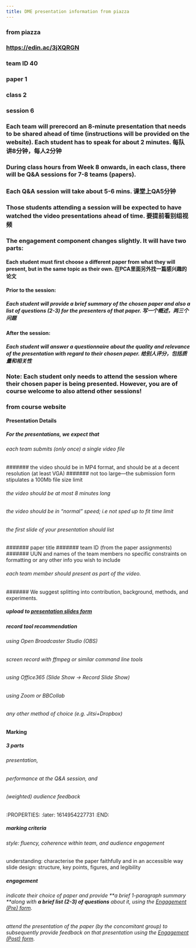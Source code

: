 ```yaml
---
title: DME presentation information from piazza
---
```


### from piazza
### https://edin.ac/3jXQRGN
### team ID 40
### paper 1
### class 2
### session 6
### Each team will prerecord an 8-minute presentation that needs to be shared ahead of time (instructions will be provided on the website). Each student has to speak for about 2 minutes. 每队讲8分钟，每人2分钟
### During class hours from Week 8 onwards, in each class, there will be Q&A sessions for 7-8 teams (papers).
### Each Q&A session will take about 5-6 mins. 课堂上QA5分钟
### Those students attending a session will be expected to have watched the video presentations ahead of time. 要提前看别组视频
### The engagement component changes slightly. It will have two parts:
#### Each student must first choose a different paper from what they will present, but in the same topic as their own. 在PCA里面另外找一篇感兴趣的论文
#### Prior to the session:
##### Each student will provide a brief summary of the chosen paper and also a list of questions (2-3) for the presenters of that paper. 写一个概述，两三个问题
#### After the session:
##### Each student will answer a questionnaire about the quality and relevance of the presentation with regard to their chosen paper. 给别人评分，包括质量和相关性
### Note: Each student only needs to attend the session where their chosen paper is being presented. However, you are of course welcome to also attend other sessions!
### from course website
#### Presentation Details
##### For the presentations, we expect that
###### each team submits (only once) a single video file
####### the video should be in MP4 format, and should be at a decent resolution (at least VGA)
####### not too large—the submission form stipulates a 100Mb file size limit
###### the video should be at most 8 minutes long
###### the video should be in “normal” speed; i.e not sped up to fit time limit
###### the first slide of your presentation should list
####### paper title
####### team ID (from the paper assignments)
####### UUN and names of the team members no specific constraints on formatting or any other info you wish to include
###### each team member should present as part of the video.
####### We suggest splitting into contribution, background, methods, and experiments.
##### upload to [presentation slides form](https://forms.office.com/Pages/ResponsePage.aspx?id=sAafLmkWiUWHiRCgaTTcYRf8UZzTD55LtoM4GyB39n5UQTAxVDk4WFU2WEcwUktCT1hZOUtBNEdCViQlQCN0PWcu)
##### record tool recommendation
###### using Open Broadcaster Studio (OBS)
###### screen record with ffmpeg or similar command line tools
###### using Office365 (Slide Show -> Record Slide Show)
###### using Zoom or BBCollab
###### any other method of choice (e.g. Jitsi+Dropbox)
#### Marking
##### 3 parts
###### presentation,
###### performance at the Q&A session, and
###### (weighted) audience feedback
:PROPERTIES:
:later: 1614954227731
:END:
##### marking criteria
###### style: fluency, coherence within team, and audience engagement
understanding: characterise the paper faithfully and in an accessible way
slide design: structure, key points, figures, and legibility
##### engagement
###### indicate their choice of paper and provide **a brief 1-paragraph summary **along with **a brief list (2-3) of questions** about it, using the [Engagement (Pre) form](https://forms.office.com/Pages/ResponsePage.aspx?id=sAafLmkWiUWHiRCgaTTcYW0VF5r2yGtKrh0Evy9IFfZUNFlQWVk4OUpHTEZFTkFJSDM5QTNJVVBSOC4u).
###### attend the presentation of the paper (by the concomitant group) to subsequently provide feedback on that presentation using the [Engagement (Post) form](https://forms.office.com/Pages/ResponsePage.aspx?id=sAafLmkWiUWHiRCgaTTcYW0VF5r2yGtKrh0Evy9IFfZURjM0VlFPSjNVWThVSTZQQzRPSjFBMVE2Mi4u).